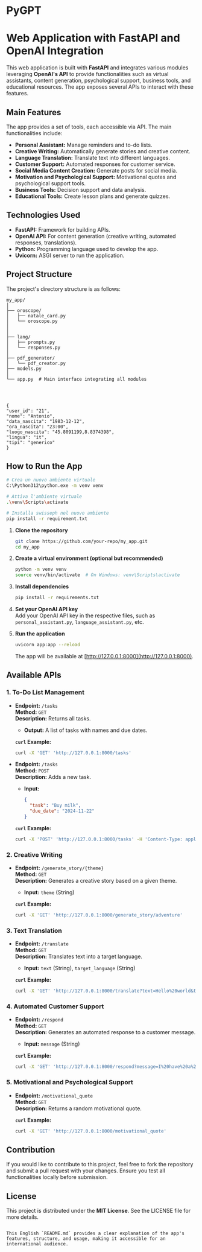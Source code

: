 # PyGPT

# Web Application with FastAPI and OpenAI Integration  

This web application is built with **FastAPI** and integrates various modules leveraging **OpenAI's API** to provide functionalities such as virtual assistants, content generation, psychological support, business tools, and educational resources. The app exposes several APIs to interact with these features.

## Main Features  

The app provides a set of tools, each accessible via API. The main functionalities include:  

- **Personal Assistant:** Manage reminders and to-do lists.  
- **Creative Writing:** Automatically generate stories and creative content.  
- **Language Translation:** Translate text into different languages.  
- **Customer Support:** Automated responses for customer service.  
- **Social Media Content Creation:** Generate posts for social media.  
- **Motivation and Psychological Support:** Motivational quotes and psychological support tools.  
- **Business Tools:** Decision support and data analysis.  
- **Educational Tools:** Create lesson plans and generate quizzes.  

## Technologies Used  

- **FastAPI:** Framework for building APIs.  
- **OpenAI API:** For content generation (creative writing, automated responses, translations).  
- **Python:** Programming language used to develop the app.  
- **Uvicorn:** ASGI server to run the application.  

## Project Structure  

The project's directory structure is as follows:  

```
my_app/
│
├── oroscope/  
│   ├── natale_card.py 
│   └── oroscope.py  
│     
│
├── lang/  
│   ├── prompts.py  
│   └── responses.py   
│
├── pdf_generator/  
│   └── pdf_creator.py   
├── models.py    
│
└── app.py  # Main interface integrating all modules




{
"user_id": "21",
"nome": "Antonio",
"data_nascita": "1983-12-12",
"ora_nascita": "23:00",
"luogo_nascita": "45.8091199,8.8374398",
"lingua": "it",
"tipi": "generico"
}
```



## How to Run the App  
```bash
# Crea un nuovo ambiente virtuale
C:\Python312\python.exe -m venv venv

# Attiva l'ambiente virtuale
.\venv\Scripts\activate

# Installa swisseph nel nuovo ambiente
pip install -r requirement.txt
```

1. **Clone the repository**  
   ```bash  
   git clone https://github.com/your-repo/my_app.git  
   cd my_app  
   ```

2. **Create a virtual environment (optional but recommended)**  
   ```bash  
   python -m venv venv  
   source venv/bin/activate  # On Windows: venv\Scripts\activate  
   ```

3. **Install dependencies**  
   ```bash  
   pip install -r requirements.txt  
   ```

4. **Set your OpenAI API key**  
   Add your OpenAI API key in the respective files, such as `personal_assistant.py`, `language_assistant.py`, etc.  

5. **Run the application**  
   ```bash  
   uvicorn app:app --reload  
   ```  

   The app will be available at [http://127.0.0.1:8000](http://127.0.0.1:8000).  

## Available APIs  

### **1. To-Do List Management**  

- **Endpoint:** `/tasks`  
  **Method:** `GET`  
  **Description:** Returns all tasks.  
  - **Output:** A list of tasks with names and due dates.  

  **`curl` Example:**  
  ```bash  
  curl -X 'GET' 'http://127.0.0.1:8000/tasks'  
  ```  

- **Endpoint:** `/tasks`  
  **Method:** `POST`  
  **Description:** Adds a new task.  
  - **Input:**  
    ```json  
    {  
      "task": "Buy milk",  
      "due_date": "2024-11-22"  
    }  
    ```  

  **`curl` Example:**  
  ```bash  
  curl -X 'POST' 'http://127.0.0.1:8000/tasks' -H 'Content-Type: application/json' -d '{"task": "Buy milk", "due_date": "2024-11-22"}'  
  ```  

### **2. Creative Writing**  

- **Endpoint:** `/generate_story/{theme}`  
  **Method:** `GET`  
  **Description:** Generates a creative story based on a given theme.  
  - **Input:** `theme` (String)  

  **`curl` Example:**  
  ```bash  
  curl -X 'GET' 'http://127.0.0.1:8000/generate_story/adventure'  
  ```  

### **3. Text Translation**  

- **Endpoint:** `/translate`  
  **Method:** `GET`  
  **Description:** Translates text into a target language.  
  - **Input:** `text` (String), `target_language` (String)  

  **`curl` Example:**  
  ```bash  
  curl -X 'GET' 'http://127.0.0.1:8000/translate?text=Hello%20world&target_language=Spanish'  
  ```  

### **4. Automated Customer Support**  

- **Endpoint:** `/respond`  
  **Method:** `GET`  
  **Description:** Generates an automated response to a customer message.  
  - **Input:** `message` (String)  

  **`curl` Example:**  
  ```bash  
  curl -X 'GET' 'http://127.0.0.1:8000/respond?message=I%20have%20a%20question%20about%20my%20order'  
  ```  

### **5. Motivational and Psychological Support**  

- **Endpoint:** `/motivational_quote`  
  **Method:** `GET`  
  **Description:** Returns a random motivational quote.  

  **`curl` Example:**  
  ```bash  
  curl -X 'GET' 'http://127.0.0.1:8000/motivational_quote'  
  ```  

## Contribution  

If you would like to contribute to this project, feel free to fork the repository and submit a pull request with your changes. Ensure you test all functionalities locally before submission.  

## License  

This project is distributed under the **MIT License**. See the LICENSE file for more details.  
```

This English `README.md` provides a clear explanation of the app's features, structure, and usage, making it accessible for an international audience.
